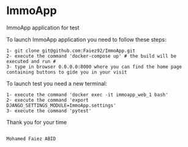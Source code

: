 # ImmoApp
ImmoApp application for test


To launch ImmoApp application you need to follow these steps:

    1- git clone git@github.com:Faiez92/ImmoApp.git
    2- execute the command 'docker-compose up' # the build will be executed and run #
    3- type in browser 0.0.0.0:8000 where you can find the home page containing buttons to gide you in your visit

To launch test you need a new terminal:
    
    1- execute the command 'docker exec -it immoapp_web_1 bash'
    2- execute the command 'export DJANGO_SETTINGS_MODULE=ImmoApp.settings'
    3- execute the command 'pytest'
        


Thank you for your time
    
    
                                                                            Mohamed Faiez ABID
